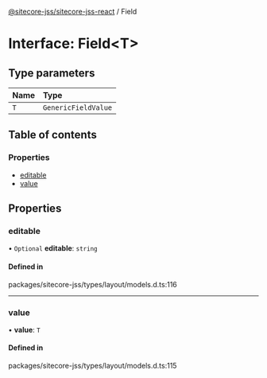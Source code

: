 [@sitecore-jss/sitecore-jss-react](../README.md) / Field

# Interface: Field\<T\>

## Type parameters

| Name | Type |
| :------ | :------ |
| `T` | `GenericFieldValue` |

## Table of contents

### Properties

- [editable](Field.md#editable)
- [value](Field.md#value)

## Properties

### editable

• `Optional` **editable**: `string`

#### Defined in

packages/sitecore-jss/types/layout/models.d.ts:116

___

### value

• **value**: `T`

#### Defined in

packages/sitecore-jss/types/layout/models.d.ts:115
